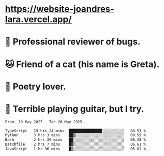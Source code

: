# https://website-joandres-lara.vercel.app/
# 🐛 Professional reviewer of bugs.
# 🐱 Friend of a cat (his name is Greta).
# 📜 Poetry lover.
# 🎸 Terrible playing guitar, but I try.

<!--START_SECTION:waka-->

```txt
From: 19 May 2025 - To: 26 May 2025

TypeScript   19 hrs 24 mins  ███████████████░░░░░░░░░░   60.53 %
Python       3 hrs 3 mins    ██▒░░░░░░░░░░░░░░░░░░░░░░   09.55 %
Bash         2 hrs 39 mins   ██░░░░░░░░░░░░░░░░░░░░░░░   08.28 %
Batchfile    2 hrs 7 mins    █▓░░░░░░░░░░░░░░░░░░░░░░░   06.61 %
JavaScript   1 hr 36 mins    █▒░░░░░░░░░░░░░░░░░░░░░░░   05.01 %
```

<!--END_SECTION:waka-->
